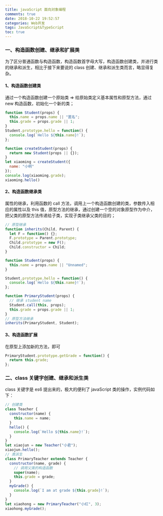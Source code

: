 ```yaml
---
title: javaScript 面向对象编程
comments: true
date: 2018-10-22 19:52:57
categories: Web开发
tags: JavaScript&TypeScript
toc: true
---
```


### 一、构造函数创建、继承和扩展类

为了区分普通函数与构造函数，构造函数首字母大写，构造函数创建类，并进行类的继承和派生，相比于接下来要说的 class 创建、继承和派生类而言，略显得复杂。

#### 1、构造函数创建类

通过一个构造函数创建一个原始类 => 给原始类定义基本属性和原型方法，通过 new 构造函数，初始化一个新的类；

```js
function Student(props) {
  this.name = props.name || "匿名";
  this.grade = props.grade || 1;
}
Student.prototype.hello = function() {
  console.log(`Hello ${this.name}!`);
};

function createStudent(props) {
  return new Student(props || {});
}
let xiaoming = createStudent({
  name: "小明"
});
console.log(xiaoming.grade);
xiaoming.hello()
```

#### 2、构造函数继承类

属性的继承，利用函数的 call 方法，调用上一个构造函数创建的类，参数传入相应的属性以及 this 值，原型方法的继承，通过创建一个空的对象原型作为中介，把父类的原型方法传递给子类，实现子类继承父类的目的；

```js
// 原型继承
function inherits(Child, Parent) {
  let F = function() {};
  F.prototype = Parent.prototype;
  Child.prototype = new F();
  Child.constructor = Child;
}

function Student(props) {
  this.name = props.name || "Unnamed";
}

Student.prototype.hello = function() {
  console.log(`Hello ${this.name}!`);
};

function PrimaryStudent(props) {
  // 继承 student name
  Student.call(this, props);
  this.grade = props.grade || 1;
}
// 原型方法继承
inherits(PrimaryStudent, Student);
```


#### 3、构造函数扩展

在原型上添加新的方法，即可

```js
PrimaryStudent.prototype.getGrade = function() {
  return this.grade;
};
```

### 二、class 关键字创建、继承和派生类

class 关键字是 es6 提出来的，极大的便利了 javaScript 类的操作，实例代码如下：

```js
// 创建类
class Teacher {
  constructor(name) {
    this.name = name;
  }
  hello() {
    console.log(`Hello ${this.name}!`);
  }
}
let xiaojun = new Teacher("小君");
xiaojun.hello();
// 类派生
class PrimaryTeacher extends Teacher {
  constructor(name, grade) {
    // 调用父类的构造函数
    super(name);
    this.grade = grade;
  }
  myGrade() {
    console.log(`I am at grade ${this.grade}!`);
  }
}
let xiaohong = new PrimaryTeacher("小红", 3);
xiaohong.myGrade();
```
